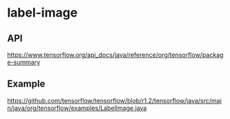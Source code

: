 # label-image

## API

https://www.tensorflow.org/api_docs/java/reference/org/tensorflow/package-summary

## Example

https://github.com/tensorflow/tensorflow/blob/r1.2/tensorflow/java/src/main/java/org/tensorflow/examples/LabelImage.java
